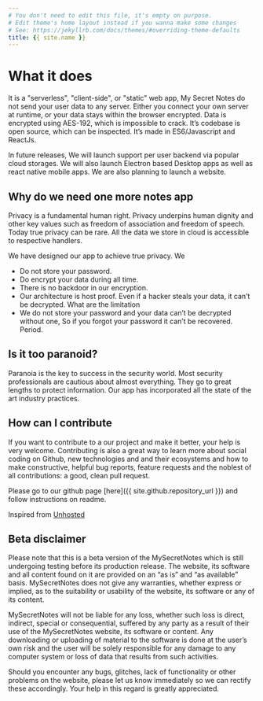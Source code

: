 ```yaml
---
# You don't need to edit this file, it's empty on purpose.
# Edit theme's home layout instead if you wanna make some changes
# See: https://jekyllrb.com/docs/themes/#overriding-theme-defaults
title: {{ site.name }}
---
```


# What it does #

It is a "serverless", "client-side", or "static" web app, My Secret Notes do not send your user data to any server. Either you connect your own server at runtime, or your data stays within the browser encrypted. Data is encrypted using AES-192, which is impossible to crack. It’s codebase is open source, which can be inspected. It’s made in ES6/Javascript and ReactJs.

In future releases, We will launch support per user backend via popular cloud storages. 
We will also launch Electron based Desktop apps as well as react native mobile apps. We are also planning to launch a website. 

## Why do we need one more notes app ##

Privacy is a fundamental human right. Privacy underpins human dignity and other key values such as freedom of association and freedom of speech. Today true privacy can be rare. All the data we store in cloud is accessible to respective handlers.

We have designed our app to achieve true privacy. We

* Do not store your password.
* Do encrypt your data during all time.
* There is no backdoor in our encryption.
* Our architecture is host proof. Even if a hacker steals your data, it can’t be decrypted. 
What are the limitation 
* We do not store your password and your data can’t be decrypted without one, So if you forgot your password it can’t be recovered. Period.

## Is it too paranoid? ##

Paranoia is the key to success in the security world. Most security professionals are cautious about almost everything. They go to great lengths to protect information. Our app has incorporated all the state of the art industry practices. 


## How can I contribute ##

If you want to contribute to a our project and make it better, your help is very welcome. Contributing is also a great way to learn more about social coding on Github, new technologies and and their ecosystems and how to make constructive, helpful bug reports, feature requests and the noblest of all contributions: a good, clean pull request.

Please go to our github page [here]({{ site.github.repository_url }}) and follow instructions on readme.

Inspired from [Unhosted](http://unhosted.org/ )


## Beta disclaimer ##

Please note that this is a beta version of the MySecretNotes which is still undergoing testing before its production release. The website, its software and all content found on it are provided on an “as is” and “as available” basis. MySecretNotes does not give any warranties, whether express or implied, as to the suitability or usability of the website, its software or any of its content.

MySecretNotes will not be liable for any loss, whether such loss is direct, indirect, special or consequential, suffered by any party as a result of their use of the MySecretNotes website, its software or content. Any downloading or uploading of material to the software is done at the user’s own risk and the user will be solely responsible for any damage to any computer system or loss of data that results from such activities. 

Should you encounter any bugs, glitches, lack of functionality or other problems on the website, please let us know immediately so we can rectify these accordingly. Your help in this regard is greatly appreciated.
